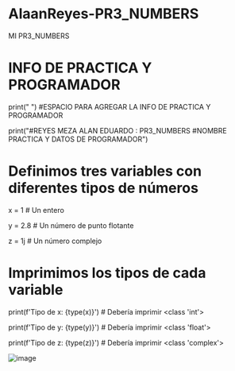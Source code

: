 # AlaanReyes-PR3_NUMBERS
MI PR3_NUMBERS
# INFO DE PRACTICA Y PROGRAMADOR
print(" ") #ESPACIO PARA AGREGAR LA INFO DE PRACTICA Y PROGRAMADOR

print("#REYES MEZA ALAN EDUARDO : PR3_NUMBERS #NOMBRE PRACTICA Y DATOS DE PROGRAMADOR")

# Definimos tres variables con diferentes tipos de números

x = 1         # Un entero

y = 2.8       # Un número de punto flotante

z = 1j        # Un número complejo

# Imprimimos los tipos de cada variable

print(f'Tipo de x: {type(x)}')  # Debería imprimir <class 'int'>

print(f'Tipo de y: {type(y)}')  # Debería imprimir <class 'float'>

print(f'Tipo de z: {type(z)}')  # Debería imprimir <class 'complex'>

![image](https://github.com/user-attachments/assets/06b87cd5-9182-4530-affb-3f4fd787e6c6)



